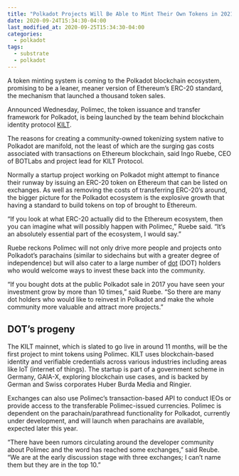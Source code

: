 ```yaml
---
title: "Polkadot Projects Will Be Able to Mint Their Own Tokens in 2021"
date: 2020-09-24T15:34:30-04:00
last_modified_at: 2020-09-25T15:34:30-04:00
categories:
  - polkadot
tags:
  - substrate
  - polkadot
---
```


A token minting system is coming to the Polkadot blockchain ecosystem, promising to be a leaner, meaner version of Ethereum’s ERC-20 standard, the mechanism that launched a thousand token sales.

Announced Wednesday, Polimec, the token issuance and transfer framework for Polkadot, is being launched by the team behind blockchain identity protocol [KILT](https://www.kilt.io/).

The reasons for creating a community-owned tokenizing system native to Polkadot are manifold, not the least of which are the surging gas costs associated with transactions on Ethereum blockchain, said Ingo Ruebe, CEO of BOTLabs and project lead for KILT Protocol.

Normally a startup project working on Polkadot might attempt to finance their runway by issuing an ERC-20 token on Ethereum that can be listed on exchanges. As well as removing the costs of transferring ERC-20’s around, the bigger picture for the Polkadot ecosystem is the explosive growth that having a standard to build tokens on top of brought to Ethereum. 

“If you look at what ERC-20 actually did to the Ethereum ecosystem, then you can imagine what will possibly happen with Polimec,” Ruebe said. “It’s an absolutely essential part of the ecosystem, I would say.” 

Ruebe reckons Polimec will not only drive more people and projects onto Polkadot’s parachains (similar to sidechains but with a greater degree of independence) but will also cater to a large number of [dot](https://www.coingecko.com/en/coins/polkadot) (DOT) holders who would welcome ways to invest these back into the community.

“If you bought dots at the public Polkadot sale in 2017 you have seen your investment grow by more than 10 times,” said Ruebe. “So there are many dot holders who would like to reinvest in Polkadot and make the whole community more valuable and attract more projects.”

## **DOT’s progeny**

The KILT mainnet, which is slated to go live in around 11 months, will be the first project to mint tokens using Polimec. KILT uses blockchain-based identity and verifiable credentials across various industries including areas like IoT (internet of things). The startup is part of a government scheme in Germany, GAIA-X, exploring blockchain use cases, and is backed by German and Swiss corporates Huber Burda Media and Ringier.

Exchanges can also use Polimec’s transaction-based API to conduct IEOs or provide access to the transferable Polimec-issued currencies. Polimec is dependent on the parachain/parathread functionality for Polkadot, currently under development, and will launch when parachains are available, expected later this year.

“There have been rumors circulating around the developer community about Polimec and the word has reached some exchanges,” said Reube. “We are at the early discussion stage with three exchanges; I can’t name them but they are in the top 10.”